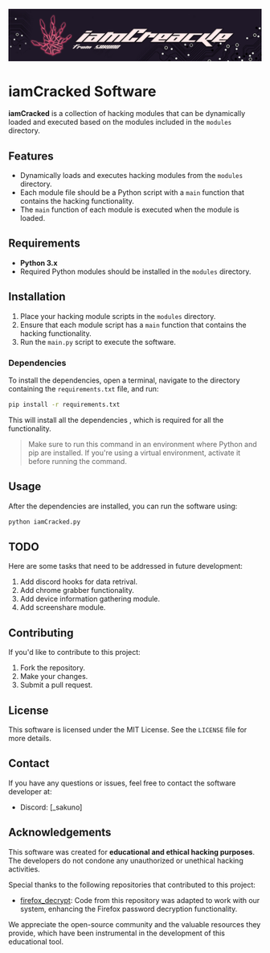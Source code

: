 ![iamCracked Banner](Img/LogoBanner.png)

# iamCracked Software

**iamCracked** is a collection of hacking modules that can be dynamically loaded and executed based on the modules included in the `modules` directory.

## Features

- Dynamically loads and executes hacking modules from the `modules` directory.
- Each module file should be a Python script with a `main` function that contains the hacking functionality.
- The `main` function of each module is executed when the module is loaded.

## Requirements

- **Python 3.x**
- Required Python modules should be installed in the `modules` directory.

## Installation

1. Place your hacking module scripts in the `modules` directory.
2. Ensure that each module script has a `main` function that contains the hacking functionality.
3. Run the `main.py` script to execute the software.

### Dependencies

To install the dependencies, open a terminal, navigate to the directory containing the `requirements.txt` file, and run:

```bash
pip install -r requirements.txt
```

This will install all the dependencies , which is required for all the functionality.

> Make sure to run this command in an environment where Python and pip are installed. If you're using a virtual environment, activate it before running the command.

## Usage

After the dependencies are installed, you can run the software using:

```bash
python iamCracked.py
```

## TODO

Here are some tasks that need to be addressed in future development:

1. Add discord hooks for data retrival.
2. Add chrome grabber functionality.
3. Add device information gathering module.
4. Add screenshare module.


## Contributing

If you'd like to contribute to this project:

1. Fork the repository.
2. Make your changes.
3. Submit a pull request.

## License

This software is licensed under the MIT License. See the `LICENSE` file for more details.

## Contact

If you have any questions or issues, feel free to contact the software developer at:
- Discord: [_sakuno]


## Acknowledgements

This software was created for **educational and ethical hacking purposes**. The developers do not condone any unauthorized or unethical hacking activities.

Special thanks to the following repositories that contributed to this project:

- [firefox_decrypt](https://github.com/unode/firefox_decrypt): Code from this repository was adapted to work with our system, enhancing the Firefox password decryption functionality.

We appreciate the open-source community and the valuable resources they provide, which have been instrumental in the development of this educational tool.

